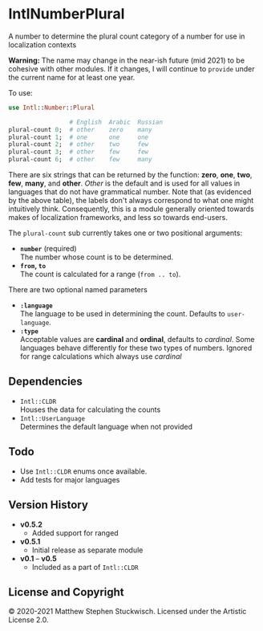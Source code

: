 # IntlNumberPlural
A number to determine the plural count category of a number for use in localization contexts

**Warning:** The name may change in the near-ish future (mid 2021) to be cohesive with other modules. 
If it changes, I will continue to `provide` under the current name for at least one year.

To use:

```raku
use Intl::Number::Plural

                 # English  Arabic  Russian
plural-count 0;  # other    zero    many
plural-count 1;  # one      one     one
plural-count 2;  # other    two     few
plural-count 3;  # other    few     few
plural-count 6;  # other    few     many
```

There are six strings that can be returned by the function: **zero**, **one**, **two**, **few**, **many**, and **other**.
*Other* is the default and is used for all values in languages that do not have grammatical number.
Note that (as evidenced by the above table), the labels don't always correspond to what one might intuitively think.
Consequently, this is a module generally oriented towards makes of localization frameworks, and less so towards end-users.

The `plural-count` sub currently takes one or two positional arguments:

  * **`number`** (required)  
  The number whose count is to be determined.
  * **`from`, `to`**  
  The count is calculated for a range (`from .. to`).
  
There are two optional named parameters

  * **`:language`**  
  The language to be used in determining the count.  Defaults to `user-language`.
  * **`:type`**  
  Acceptable values are **cardinal** and **ordinal**, defaults to *cardinal*.  Some languages behave differently for these two types of numbers.  Ignored for range calculations which always use *cardinal*
  
## Dependencies

  * `Intl::CLDR`  
  Houses the data for calculating the counts
  * `Intl::UserLanguage`  
  Determines the default language when not provided
  
## Todo

  * Use `Intl::CLDR` enums once available.
  * Add tests for major languages

## Version History
  * **v0.5.2**
    * Added support for ranged 
  * **v0.5.1**  
    * Initial release as separate module
  * **v0.1** – **v0.5**  
    * Included as a part of `Intl::CLDR`
  
## License and Copyright

© 2020-2021 Matthew Stephen Stuckwisch.
Licensed under the Artistic License 2.0.